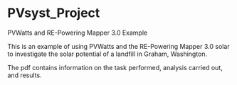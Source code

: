 # PVsyst_Project
PVWatts and RE-Powering Mapper 3.0 Example

This is an example of using PVWatts and the RE-Powering Mapper 3.0 solar to investigate the solar potential of a landfill in Graham, Washington.  

The pdf contains information on the task performed, analysis carried out, and results. 

